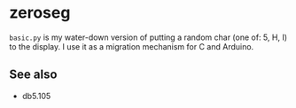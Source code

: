 # zeroseg

`basic.py` is my water-down version of putting a random char (one of: 5, H, I) to the display. I use it as a migration mechanism for C and Arduino.

## See also

* db5.105
